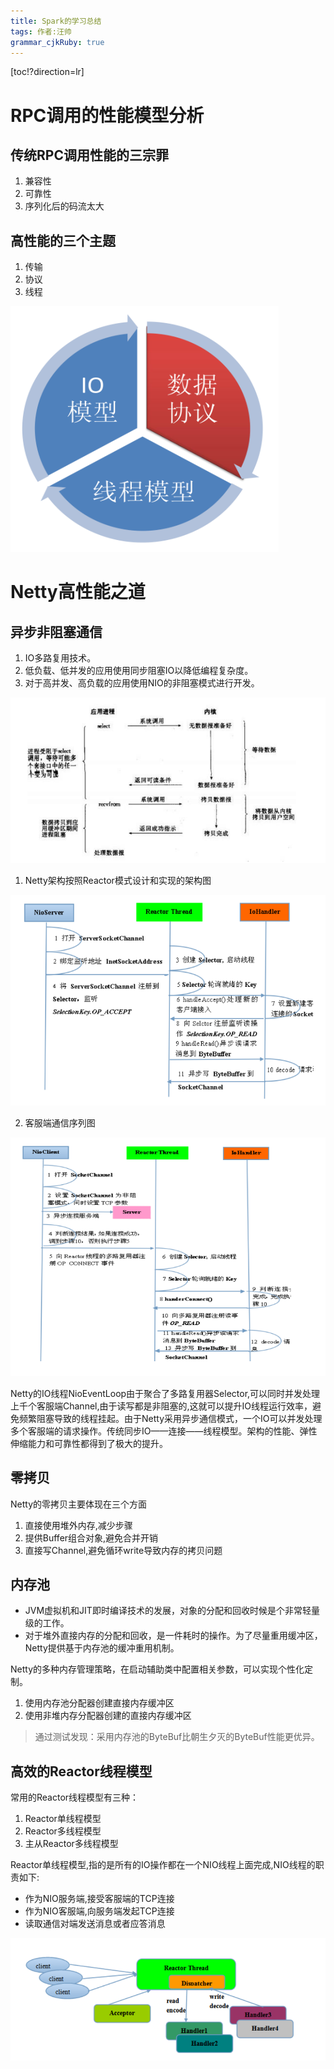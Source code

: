 ```yaml
---
title: Spark的学习总结
tags: 作者:汪帅
grammar_cjkRuby: true
---
```


[toc!?direction=lr]


# RPC调用的性能模型分析

## 传统RPC调用性能的三宗罪

 1. 兼容性
 2. 可靠性
 3. 序列化后的码流太大

## 高性能的三个主题

 1. 传输
 2. 协议
 3. 线程

![RPC调用性能三要素](https://www.github.com/Tu-maimes/document/raw/master/小书匠/1543844794461.png)

# Netty高性能之道
## 异步非阻塞通信

 1. IO多路复用技术。
 2. 低负载、低并发的应用使用同步阻塞IO以降低编程复杂度。
 3. 对于高并发、高负载的应用使用NIO的非阻塞模式进行开发。

![NIO的多路复用模型图](https://www.github.com/Tu-maimes/document/raw/master/小书匠/1543845950532.png)

 1. Netty架构按照Reactor模式设计和实现的架构图

![NIO服务端通信系列图](https://www.github.com/Tu-maimes/document/raw/master/小书匠/1543846800281.png)

 2. 客服端通信序列图

![客服端通信序列图](https://www.github.com/Tu-maimes/document/raw/master/小书匠/1543847054405.png)

Netty的IO线程NioEventLoop由于聚合了多路复用器Selector,可以同时并发处理上千个客服端Channel,由于读写都是非阻塞的,这就可以提升IO线程运行效率，避免频繁阻塞导致的线程挂起。由于Netty采用异步通信模式，一个IO可以并发处理多个客服端的请求操作。传统同步IO——连接——线程模型。架构的性能、弹性伸缩能力和可靠性都得到了极大的提升。

## 零拷贝

Netty的零拷贝主要体现在三个方面

 1. 直接使用堆外内存,减少步骤
 2. 提供Buffer组合对象,避免合并开销
 3. 直接写Channel,避免循环write导致内存的拷贝问题

## 内存池

 - JVM虚拟机和JIT即时编译技术的发展，对象的分配和回收时候是个非常轻量级的工作。
 - 对于堆外直接内存的分配和回收，是一件耗时的操作。为了尽量重用缓冲区，Netty提供基于内存池的缓冲重用机制。

Netty的多种内存管理策略，在启动辅助类中配置相关参数，可以实现个性化定制。

 1. 使用内存池分配器创建直接内存缓冲区
 2. 使用非堆内存分配器创建的直接内存缓冲区

> 通过测试发现：采用内存池的ByteBuf比朝生夕灭的ByteBuf性能更优异。

## 高效的Reactor线程模型

常用的Reactor线程模型有三种：

 1. Reactor单线程模型
 2. Reactor多线程模型
 3. 主从Reactor多线程模型


Reactor单线程模型,指的是所有的IO操作都在一个NIO线程上面完成,NIO线程的职责如下:

- 作为NIO服务端,接受客服端的TCP连接
- 作为NIO客服端,向服务端发起TCP连接
- 读取通信对端发送消息或者应答消息

![Reactor单线程模型](https://www.github.com/Tu-maimes/document/raw/master/小书匠/1543851236858.png)